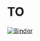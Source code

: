 # TO
[![Binder](https://mybinder.org/badge_logo.svg)](https://mybinder.org/v2/gh/andreiG98/TO/master)
